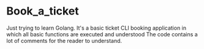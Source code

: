 # Book_a_ticket
Just trying to learn Golang. 
It's a basic ticket CLI booking application in which all basic functions are executed and understood
The code contains a lot of comments for the reader to understand.


